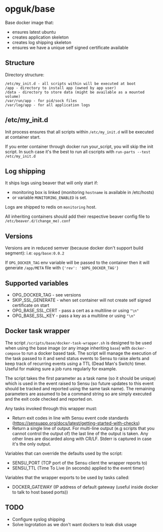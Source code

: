 opguk/base
==========
Base docker image that:

- ensures latest ubuntu
- creates application skeleton
- creates log shipping skeleton
- ensures we have a unique self signed certificate available


Structure
---------
Directory structure:

```
/etc/my_init.d - all scripts within will be executed at boot
/app - directory to install app (owned by app user)
/data - directory to store data (might be available as a mounted volume)
/var/run/app - for pid/sock files
/var/log/app - for all application logs
```


/etc/my_init.d
--------------
Init process ensures that all scripts within `/etc/my_init.d` will be executed at container start.

If you enter container through docker run your_script, you will skip the init script.
In such case it's the best to run all cscripts with `run-parts --test /etc/my_init.d`


Log shipping
------------
It ships logs using beaver that will only start if:

- monitoring box is linked (monitoring `hostname` is available in /etc/hosts)
- or variable `MONITORING_ENABLED` is set.

Logs are shipped to redis on `monitoring` host.

All inheriting containers should add their respective beaver config file to `/etc/beaver.d/(change_me).conf`


Versions
--------
Versions are in reduced semver (because docker don't support build segment):
i.e: `opg/base:0.0.2`

If `OPG_DOCKER_TAG` env variable will be passed to the container then it will generate `/app/META` file with `{'rev': '$OPG_DOCKER_TAG'}`


Supported variables
-------------------
* OPG_DOCKER_TAG - see versions
* SKIP_SSL_GENERATE - when set container will not create self signed certificate on start
* OPG_BASE_SSL_CERT - pass a cert as a multiline or using `"\n"`
* OPG_BASE_SSL_KEY - pass a key as a multiline or using `"\n"`


Docker task wrapper
-------------------
The script `/scripts/base/docker-task-wrapper.sh` is designed to be used when using the base image (or any image inheriting `base`) with `docker-compose` to run a docker based task. The script will manage the execution of the task passed to it and send status events to Sensu to raise alerts and keep track of recurring events using a TTL (Dead Man's Switch) timer. Useful for making sure a job runs regularly for example.

The script takes the first parameter as a task name (so it should be unique) which is used in the event raised to Sensu (so future updates to this event should be tracked and reported using the same task name). The remaining parameters are assumed to be a command string so are simply executed and the exit code checked and reported on.

Any tasks invoked through this wrapper must:

- Return exit codes in line with Sensu event code standards (https://sensuapp.org/docs/latest/getting-started-with-checks)
- Return a single line of output. For multi-line output (e.g scripts that you cannot control the output of) the last line of the output is taken. Any other lines are discarded along with CR/LF. Stderr is captured in case it's the only output.

Variables that can override the defaults used by the script:

* SENSU_PORT      (TCP port of the Sensu client the wrapper reports to)
* SENSU_TTL       (Time To Live (in seconds) applied to the event timer)

Variables that the wrapper exports to be used by tasks called:

* DOCKER_GATEWAY  (IP address of default gateway (useful inside docker to talk to host based ports))

TODO
----
* Configure syslog shipping
* Solve logrotation as we don't want dockers to leak disk usage
